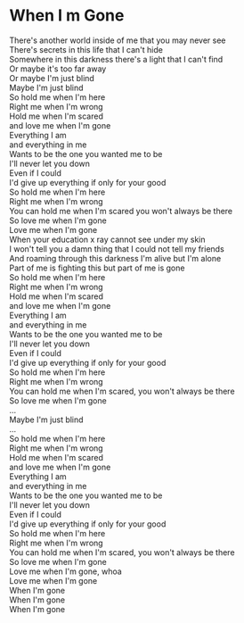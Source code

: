 # When I m Gone

There's another world inside of me that you may never see  
There's secrets in this life that I can't hide  
Somewhere in this darkness there's a light that I can't find  
Or maybe it's too far away  
Or maybe I'm just blind  
Maybe I'm just blind  
So hold me when I'm here  
Right me when I'm wrong  
Hold me when I'm scared  
and love me when I'm gone  
Everything I am  
and everything in me  
Wants to be the one you wanted me to be  
I'll never let you down  
Even if I could  
I'd give up everything if only for your good  
So hold me when I'm here  
Right me when I'm wrong  
You can hold me when I'm scared you won't always be there  
So love me when I'm gone  
Love me when I'm gone  
When your education x ray cannot see under my skin  
I won't tell you a damn thing that I could not tell my friends  
And roaming through this darkness I'm alive but I'm alone  
Part of me is fighting this but part of me is gone  
So hold me when I'm here  
Right me when I'm wrong  
Hold me when I'm scared  
and love me when I'm gone  
Everything I am  
and everything in me  
Wants to be the one you wanted me to be  
I'll never let you down  
Even if I could  
I'd give up everything if only for your good  
So hold me when I'm here  
Right me when I'm wrong  
You can hold me when I'm scared, you won't always be there  
So love me when I'm gone  
...  
Maybe I'm just blind  
...  
So hold me when I'm here  
Right me when I'm wrong  
Hold me when I'm scared  
and love me when I'm gone  
Everything I am  
and everything in me  
Wants to be the one you wanted me to be  
I'll never let you down  
Even if I could  
I'd give up everything if only for your good  
So hold me when I'm here  
Right me when I'm wrong  
You can hold me when I'm scared, you won't always be there  
So love me when I'm gone  
Love me when I'm gone, whoa  
Love me when I'm gone  
When I'm gone  
When I'm gone  
When I'm gone
